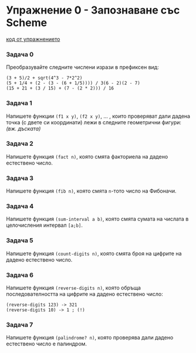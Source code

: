 # Упражнение 0 - Запознаване със Scheme

[код от упражнението](ex00-20241003-solutions.rkt)

### Задача 0
Преобразувайте следните числени изрази в префиксен вид:
```
(3 + 5)/2 + sqrt(4^3 - 7*2^2)
(5 + 1/4 + (2 - (3 - (6 + 1/5)))) / 3(6 - 2)(2 - 7)
(15 + 21 + (3 / 15) + (7 - (2 * 2))) / 16
```

### Задача 1
Напишете функции `(f1 x y)`, `(f2 x y)`, ... , които проверяват дали дадена точка (с двете си координати) лежи в следните геометрични фигури: _(вж. дъската)_

### Задача 2
Напишете функция `(fact n)`, която смята факториела на дадено естествено число.

### Задача 3
Напишете функция `(fib n)`, която смята `n`-тото число на Фибоначи.

### Задача 4
Напишете функция `(sum-interval a b)`, която смята сумата на числата в целочисления интервал `[a;b]`.

### Задача 5
Напишете функция `(count-digits n)`, която смята броя на цифрите на дадено естествено число.

### Задача 6
Напишете функция `(reverse-digits n)`, която обръща последователността на цифрите на дадено естествено число:
```
(reverse-digits 123) -> 321
(reverse-digits 10) -> 1 ; (!)
```

### Задача 7
Напишете функция `(palindrome? n)`, която проверява дали дадено естествено число е палиндром.
